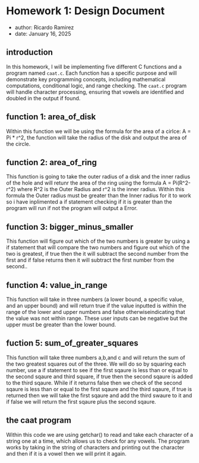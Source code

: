 # Homework 1: Design Document

  * author: Ricardo Ramirez
  * date: January 16, 2025

## introduction

In this homework, I will be implementing five different C functions and a program named `caat.c`. Each function has a specific purpose and will demonstrate key programming concepts, including mathematical computations, conditional logic, and range checking. The `caat.c` program will handle character processing, ensuring that vowels are identified and doubled in the output if found.
 

## function 1: area_of_disk

Within this function we will be using the formula for the area of a cirlce: A = Pi * r^2, the function will take the radius of the disk and output the area of the circle.

## function 2: area_of_ring 

This function is going to take the outer radius of a disk and the inner radius of the hole and will retunr the area of the ring using the formula A = Pi(R^2-r^2) where R^2 is the Outer Radius and r^2 is the inner radius. Within this formula the Outer radius must be greater than the Inner radius for it to work so i have inplimented a if statement checking if it is greater than the program will run if not the program will output a Error.

## function 3: bigger_minus_smaller

This function will figure out which of the two numbers is greater by using a if statement that will compare the two numbers and figure out which of the two is greatest, if true then the it will subtract the second number from the first and if false returns then it will subtract the first number from the second..
## function 4: value_in_range

This function will take in three numbers (a lower bound, a specific value, and an upper bound) and will return true if the value inputted is within the range of the lower and upper numbers and false otherwiseindicating that the value was not within range. These user inputs can be negative but the upper must be greater than the lower bound.

## fuction 5: sum_of_greater_squares

This function will take three numbers a,b,and c and will return the sum of the two greatest squares out of the three. We will do so by squaring each number, use a if statement to see if the first sqaure is less than or equal to the second sqaure and third square, if true then the second sqaure is added to the third sqaure. While if it returns false then we check of the second sqaure is less than or equal to the first sqaure and the third sqaure, if true is returned then we will take the first sqaure and add the third swaure to it and if false we will return the first sqaure plus the second sqaure.

## the caat program

Within this code we are using getchar() to read and take each character of a string one at a time, which allows us to check for any vowels. The program works by taking in the string of characters and printing out the character and then if it is a vowel then we will print it again.
